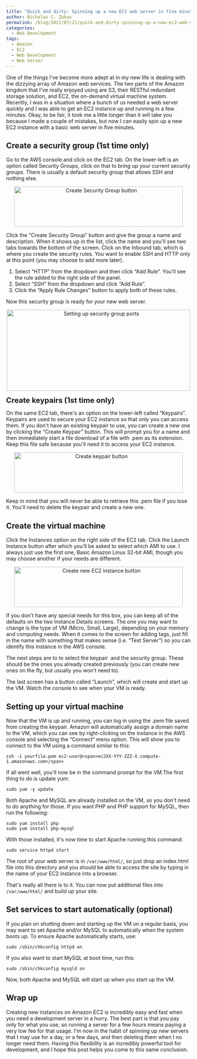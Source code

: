 ```yaml
---
title: "Quick and dirty: Spinning up a new EC2 web server in five minutes"
author: Nicholas C. Zakas
permalink: /blog/2011/07/21/quick-and-dirty-spinning-up-a-new-ec2-web-server-in-five-minutes/
categories:
  - Web Development
tags:
  - Amazon
  - EC2
  - Web Development
  - Web Server
---
```

One of the things I've become more adept at in my new life is dealing with the dizzying array of Amazon web services. The two parts of the Amazon kingdom that I've really enjoyed using are S3, their RESTful redundant storage solution, and EC2, the on-demand virtual machine system. Recently, I was in a situation where a bunch of us needed a web server quickly and I was able to get an EC2 instance up and running in a few minutes. Okay, to be fair, it took me a little longer than it will take you because I made a couple of mistakes, but now I can easily spin up a new EC2 instance with a basic web server in five minutes.

## Create a security group (1st time only)

Go to the AWS console and click on the EC2 tab. On the lower-left is an option called Security Groups, click on that to bring up your current security groups. There is usually a default security group that allows SSH and nothing else.

<div style="text-align: center;">
  <img src="/images/wp-content/uploads/2011/07/securitygroup.png" alt="Create Security Group button" width="460" height="110" />
</div>

Click the &#8220;Create Security Group&#8221; button and give the group a name and description. When it shows up in the list, click the name and you'll see two tabs towards the bottom of the screen. Click on the Inbound tab, which is where you create the security rules. You want to enable SSH and HTTP only at this point (you may choose to add more later).

  1. Select &#8220;HTTP&#8221; from the dropdown and then click &#8220;Add Rule&#8221;. You'll see the rule added to the right side of the panel.
  2. Select &#8220;SSH&#8221; from the dropdown and click &#8220;Add Rule&#8221;.
  3. Click the &#8220;Apply Rule Changes&#8221; button to apply both of these rules.

Now this security group is ready for your new web server.

<div style="text-align: center;">
  <img src="/images/wp-content/uploads/2011/07/securitygroupinfo.png" alt="Setting up security group ports" width="500" height="221" />
</div>

<span style="font-size: 20px; font-weight: bold;">Create keypairs (1st time only)</span>

On the same EC2 tab, there's an option on the lower-left called &#8220;Keypairs&#8221;. Keypairs are used to secure your EC2 instance so that only you can access them. If you don't have an existing keypair to use, you can create a new one by clicking the &#8220;Create Keypair&#8221; button. This will prompt you for a name and then immediately start a file download of a file with .pem as its extension. Keep this file safe because you'll need it to access your EC2 instance.

<div style="text-align: center;">
  <img src="/images/wp-content/uploads/2011/07/keypair.png" alt="Create keypair button" width="460" height="110" />
</div>

Keep in mind that you will never be able to retrieve this .pem file if you lose it. You'll need to delete the keypair and create a new one.

## Create the virtual machine

Click the Instances option on the right side of the EC2 tab. Click the Launch Instance button after which you'll be asked to select which AMI to use. I always just use the first one, Basic Amazon Linux 32-bit AMI, though you may choose another if your needs are different.

<div style="text-align: center;">
  <img src="/images/wp-content/uploads/2011/07/instance.png" alt="Create new EC2 instance button" width="460" height="110" />
</div>

If you don't have any special needs for this box, you can keep all of the defaults on the two Instance Details screens. The one you may want to change is the type of VM (Micro, Small, Large), depending on your memory and computing needs. When it comes to the screen for adding tags, just fill in the name with something that makes sense (i.e. &#8220;Test Server&#8221;) so you can identify this instance in the AWS console.

The next steps are to to select the keypair  and the security group. These should be the ones you already created previously (you can create new ones on the fly, but usually you won't need to).

The last screen has a button called &#8220;Launch&#8221;, which will create and start up the VM. Watch the console to see when your VM is ready.

## Setting up your virtual machine

Now that the VM is up and running, you can log in using the .pem file saved from creating the keypair. Amazon will automatically assign a domain name to the VM, which you can see by right-clicking on the instance in the AWS console and selecting the &#8220;Connect&#8221; menu option. This will show you to connect to the VM using a command similar to this:

    ssh -i yourfile.pem ec2-user@<span>ec2XX-YYY-ZZZ-X.compute-1.amazonaws.com</span>

If all went well, you'll now be in the command prompt for the VM.The first thing to do is update yum:

    sudo yum -y update

Both Apache and MySQL are already installed on the VM, so you don't need to do anything for those. If you want PHP and PHP support for MySQL, then run the following:

    sudo yum install php
    sudo yum install php-mysql

With those installed, it's now time to start Apache running this command:

    sudo service httpd start

The root of your web server is in `/var/www/html/`, so just drop an index.html file into this directory and you should be able to access the site by typing in the name of your EC2 instance into a browser.

That's really all there is to it. You can now put additional files into `/var/www/html/` and build up your site.

## Set services to start automatically (optional)

If you plan on shutting down and starting up the VM on a regular basis, you may want to set Apache and/or MySQL to automatically when the system boots up. To ensure Apache automatically starts, use:

    sudo /sbin/chkconfig httpd on

If you also want to start MySQL at boot time, run this:

    sudo /sbin/chkconfig mysqld on

Now, both Apache and MySQL will start up when you start up the VM.

## Wrap up

Creating new instances on Amazon EC2 is incredibly easy and fast when you need a development server in a hurry. The best part is that you pay only for what you use, so running a server for a few hours means paying a very low fee for that usage. I'm now in the habit of spinning up new servers that I may use for a day, or a few days, and then deleting them when I no longer need them. Having this flexibility is an incredibly powerful tool for development, and I hope this post helps you come to this same conclusion.
